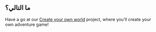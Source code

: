 ## ما التالي؟

Have a go at our [Create your own world](https://projects.raspberrypi.org/en/projects/create-your-own-world) project, where you’ll create your own adventure game!